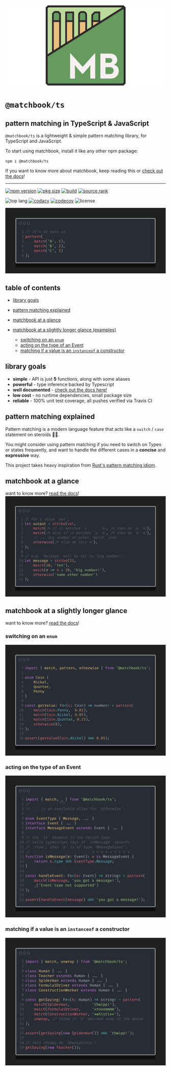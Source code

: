 ![logo](assets/banner.png)

# `@matchbook/ts`
## pattern matching in TypeScript & JavaScript

`@matchbook/ts` is a lightweight & simple pattern matching library,
for TypeScript and JavaScript.

To start using matchbook, install it like any other npm package:

`npm i @matchbook/ts`

If you want to know more about matchbook, keep reading this or [check out the docs][matchbook_docs]!

---
 
[![npm version][npm_ver_badge]][npm_link]
[![pkg size][npm_size_badge]][npm_link]
[![build][build_badge]][build_link]
[![source rank][source_rank_badge]][libraries_io]

![top lang][lang_badge]
[![codacy][codacy_badge]][codacy_link]
[![codecov][codecov_badge]][codecov_link]
![license][license_badge]

![it's as easy as a-b-c 1-2-3](assets/readme-samples/static/abc_123.snippet.png)

## table of contents

-   [library goals](#library-goals)

-   [pattern matching explained](#pattern-matching-explained)

-   [matchbook at a glance](#matchbook-at-a-glance)

-   [matchbook at a slightly longer glance (examples)](#matchbook-at-a-slightly-longer-glance)
    -   [switching on an `enum`](#switching-on-an-enum)
    -   [acting on the type of an Event](#acting-on-the-type-of-an-event)
    -   [matching if a value is an `instanceof` a constructor](#matching-if-a-value-is-an-instanceof-a-constructor)

## library goals

-   **simple** - API is just **5** functions, along with some aliases
-   **powerful** - type inference backed by Typescript
-   **well documented** - [check out the docs here!][matchbook_docs]
-   **low cost** - no runtime dependencies, small package size
-   **reliable** - 100% unit test coverage, all pushes verified via Travis CI 

## pattern matching explained
Pattern matching is a  modern language feature
that acts like a `switch` / `case` statement
on steroids 💊💪.

You might consider using pattern matching if you
need to switch on Types or states frequently,
and want to handle the different cases in a 
**concise** and **expressive** way.

This project takes heavy inspiration from
[Rust's pattern matching idiom][rust_match].

## matchbook at a glance
want to know more? [read the docs][matchbook_docs]!
![matchbook at a glance](assets/readme-samples/static/10-000-feet.snippet.png)

## matchbook at a slightly longer glance
want to know more? [read the docs][matchbook_docs]!

### switching on an `enum`
![enum example](assets/readme-samples/static/enum.snippet.png)

### acting on the type of an Event
![enum example](assets/readme-samples/static/type_guard.snippet.png)

### matching if a value is an `instanceof` a constructor
![enum example](assets/readme-samples/static/ctor.snippet.png)

[matchbook_docs]: https://matchbook-ts.github.io/matchbook-ts/docs/
[rust_match]: https://doc.rust-lang.org/book/ch06-02-match.html
[codecov_link]: https://codecov.io/gh/matchbook-ts/matchbook-ts
[codecov_badge]: https://codecov.io/gh/matchbook-ts/matchbook-ts/branch/master/graph/badge.svg
[build_link]: https://travis-ci.org/matchbook-ts/matchbook-ts
[build_badge]: https://travis-ci.org/matchbook-ts/matchbook-ts.svg?branch=master
[npm_ver_badge]: https://img.shields.io/npm/v/@matchbook/ts
[npm_size_badge]: https://img.shields.io/bundlephobia/min/@matchbook/ts
[npm_link]: https://www.npmjs.com/package/@matchbook/ts
[lang_badge]: https://img.shields.io/github/languages/top/matchbook-ts/matchbook-ts
[license_badge]: https://img.shields.io/github/license/matchbook-ts/matchbook-ts
[source_rank_badge]: https://img.shields.io/librariesio/sourcerank/npm/@matchbook/ts
[libraries_io]: https://libraries.io/npm/@matchbook%2Fts
[codacy_badge]: https://api.codacy.com/project/badge/Grade/dd3aa51feb4b4b9988d2a1c9ea543187
[codacy_link]: https://www.codacy.com/gh/matchbook-ts/matchbook-ts?utm_source=github.com&amp;utm_medium=referral&amp;utm_content=matchbook-ts/matchbook-ts&amp;utm_campaign=Badge_Grade

